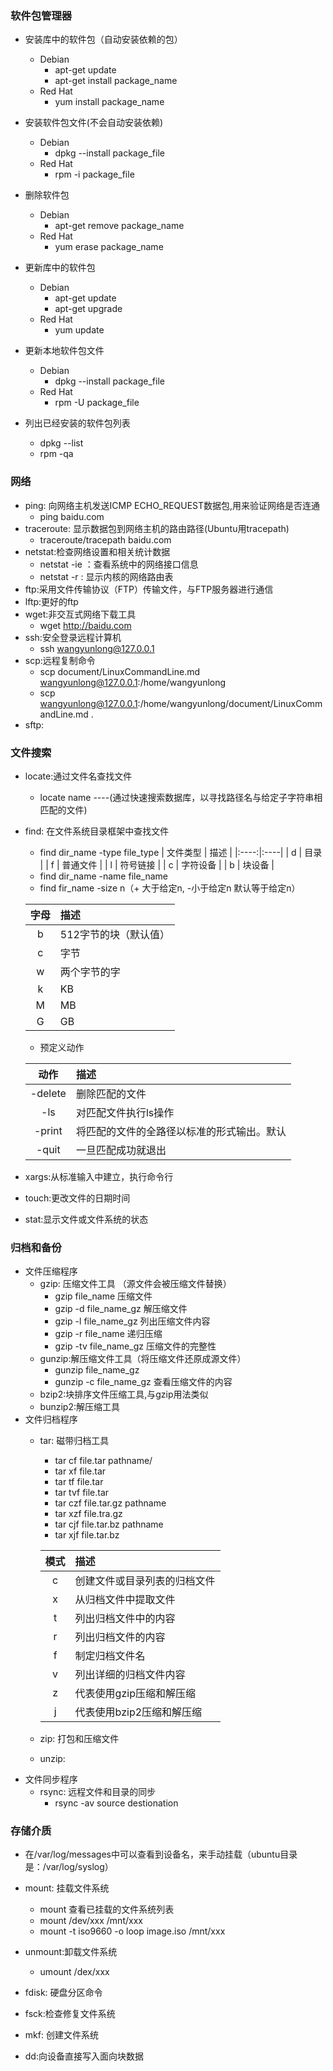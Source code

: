 ### 软件包管理器
- 安装库中的软件包（自动安装依赖的包）
	- Debian
		- apt-get update
		- apt-get install package_name
	- Red Hat
		- yum install package_name

- 安装软件包文件(不会自动安装依赖)
	- Debian
		- dpkg --install package_file
	- Red Hat
		- rpm -i package_file

- 删除软件包
	- Debian
		- apt-get remove package_name
	- Red Hat
		- yum erase package_name

- 更新库中的软件包
	- Debian
		- apt-get update
		- apt-get upgrade
	- Red Hat
		- yum update

- 更新本地软件包文件
	- Debian
		- dpkg --install package_file
	- Red Hat
		- rpm -U package_file

- 列出已经安装的软件包列表
	- dpkg --list
	- rpm -qa



### 网络

- ping: 向网络主机发送ICMP ECHO_REQUEST数据包,用来验证网络是否连通
	- ping baidu.com
- traceroute: 显示数据包到网络主机的路由路径(Ubuntu用tracepath)
	- traceroute/tracepath baidu.com
- netstat:检查网络设置和相关统计数据
	- netstat -ie ：查看系统中的网络接口信息
	- netstat -r : 显示内核的网络路由表
- ftp:采用文件传输协议（FTP）传输文件，与FTP服务器进行通信
- lftp:更好的ftp
- wget:非交互式网络下载工具
	- wget http://baidu.com
- ssh:安全登录远程计算机
	- ssh wangyunlong@127.0.0.1
- scp:远程复制命令
	- scp document/LinuxCommandLine.md wangyunlong@127.0.0.1:/home/wangyunlong
	- scp wangyunlong@127.0.0.1:/home/wangyunlong/document/LinuxCommandLine.md .
- sftp:

### 文件搜索

- locate:通过文件名查找文件
	- locate name ----(通过快速搜索数据库，以寻找路径名与给定子字符串相匹配的文件)
- find: 在文件系统目录框架中查找文件
	- find dir_name -type file_type
    | 文件类型 | 描述 |
    |:----:|:----|
    | d | 目录 |
    | f | 普通文件 |
    | l | 符号链接 |
    | c | 字符设备 |
    | b | 块设备  |
	- find dir_name -name file_name
	-  find fir_name -size n（+ 大于给定n, -小于给定n 默认等于给定n）

	| 字母 | 描述 |
    |:----:|:----|
	| b | 512字节的块（默认值） |
    | c | 字节 |
    | w | 两个字节的字 |
    | k | KB |
    | M | MB |
    | G | GB |

	- 预定义动作

	| 动作 | 描述 |
    |:---:|:----|
    | -delete 	| 删除匹配的文件 |
    | -ls  		| 对匹配文件执行ls操作|
    | -print 	| 将匹配的文件的全路径以标准的形式输出。默认 |
    | -quit 	| 一旦匹配成功就退出 |


- xargs:从标准输入中建立，执行命令行
- touch:更改文件的日期时间
- stat:显示文件或文件系统的状态

### 归档和备份

- 文件压缩程序
	- gzip: 压缩文件工具 （源文件会被压缩文件替换）
		- gzip file_name   压缩文件
		- gzip -d file_name_gz		解压缩文件
		- gzip -l file_name_gz		列出压缩文件内容
		- gzip -r file_name			递归压缩
		- gzip -tv file_name_gz		压缩文件的完整性
	- gunzip:解压缩文件工具（将压缩文件还原成源文件）
		- gunzip file_name_gz
		- gunzip -c file_name_gz 	查看压缩文件的内容
	- bzip2:块排序文件压缩工具,与gzip用法类似
	- bunzip2:解压缩工具
- 文件归档程序
	- tar: 磁带归档工具
		- tar cf file.tar pathname/
		- tar xf file.tar
		- tar tf file.tar
		- tar tvf file.tar
		- tar czf file.tar.gz pathname
		- tar xzf file.tra.gz
		- tar cjf file.tar.bz pathname
		- tar xjf file.tar.bz

        | 模式 | 描述 |
        |:----:|:----|
        | c | 创建文件或目录列表的归档文件 |
        | x | 从归档文件中提取文件 |
        | t | 列出归档文件中的内容 |
        | r | 列出归档文件的内容 |
        | f | 制定归档文件名 |
        | v | 列出详细的归档文件内容 |
        | z | 代表使用gzip压缩和解压缩 |
        | j | 代表使用bzip2压缩和解压缩 |

	- zip: 打包和压缩文件
	- unzip:
- 文件同步程序
	- rsync: 远程文件和目录的同步
		- rsync -av source destionation


### 存储介质

- 在/var/log/messages中可以查看到设备名，来手动挂载（ubuntu目录是：/var/log/syslog）

- mount: 挂载文件系统
	- mount 查看已挂载的文件系统列表
	- mount /dev/xxx /mnt/xxx
	- mount -t iso9660 -o loop image.iso /mnt/xxx
- unmount:卸载文件系统
	- umount /dex/xxx
- fdisk: 硬盘分区命令
- fsck:检查修复文件系统
- mkf: 创建文件系统
- dd:向设备直接写入面向块数据